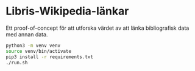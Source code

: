 Libris-Wikipedia-länkar
=======================

Ett proof-of-concept för att utforska värdet av att länka bibliografisk data med annan data.

```sh
python3 -m venv venv
source venv/bin/activate
pip3 install -r requirements.txt
./run.sh
```
